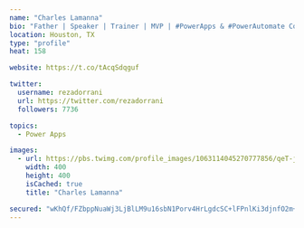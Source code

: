 ```yaml
---
name: "Charles Lamanna"
bio: "Father | Speaker | Trainer | MVP | #PowerApps & #PowerAutomate Community Super User | YouTuber Right-pointing triangle http://youtube.com/c/rezadorrani | Learn - Share - Clockwise rightwards and leftwards open circle arrows"
location: Houston, TX
type: "profile"
heat: 158

website: https://t.co/tAcqSdqguf

twitter:
  username: rezadorrani
  url: https://twitter.com/rezadorrani
  followers: 7736

topics:
  - Power Apps

images:
  - url: https://pbs.twimg.com/profile_images/1063114045270777856/qeT-jpWr_400x400.jpg
    width: 400
    height: 400
    isCached: true
    title: "Charles Lamanna"

secured: "wKhQf/FZbppNuaWj3LjBlLM9u16sbN1Porv4HrLgdcSC+lFPnlKi3djnfO2m+m2/ejawxmBkDBIbw0MeuEQxB7oY+cAIA92XO5csl3+qmdgIl05t9Ii+jMvgKTfD9raCOb82S61gtKVcnccpgkE5edhW/QdW6Nfru0Vd84YDn5ihvHRvt7gJUpaWxJFvDdCk24p3F2e3ht3nE9jk8/Jrlo/vgu7Nh4TdngR2vXDlyjKpH2XgCVYDxYgtMor9CEEUwdI36bTxebcjDawB6etNp+rXns9oXUl7U+stYAx4jwadTFQ0pJHNTeZNS8uDZMuDc1GST9CW102vOufqksFJWV77bY7MEFLp3J6HExzndOWDJvp1E8fde58jkLYAd3izVHfBKbcYYzi2YaRw5mZSJQ==;d0JJTKReFSUTc0LxtxiMMA=="
---
```


